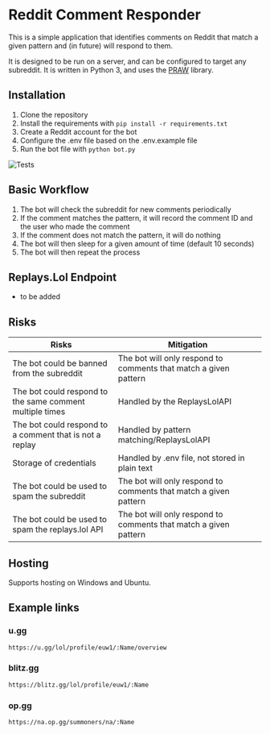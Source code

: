 # Reddit Comment Responder

This is a simple application that identifies comments on Reddit that match a given pattern and (in future) will respond
to them.

It is designed to be run on a server, and can be configured to target any subreddit. It is written in Python 3, and uses
the [PRAW](https://praw.readthedocs.io/en/latest/) library.

## Installation

1. Clone the repository
2. Install the requirements with `pip install -r requirements.txt`
3. Create a Reddit account for the bot
4. Configure the .env file based on the .env.example file
5. Run the bot file with `python bot.py`

![Tests](https://github.com/gthomdev/replayslol-redditbot/actions/workflows/tests.yml/badge.svg)

## Basic Workflow

1. The bot will check the subreddit for new comments periodically
2. If the comment matches the pattern, it will record the comment ID and the user who made the comment
3. If the comment does not match the pattern, it will do nothing
4. The bot will then sleep for a given amount of time (default 10 seconds)
5. The bot will then repeat the process

## Replays.Lol Endpoint

* to be added

## Risks

| Risks                                                    | Mitigation                                                       |
|----------------------------------------------------------|------------------------------------------------------------------|
| The bot could be banned from the subreddit               | The bot will only respond to comments that match a given pattern |
| The bot could respond to the same comment multiple times | Handled by the ReplaysLolAPI                                     |
| The bot could respond to a comment that is not a replay  | Handled by pattern matching/ReplaysLolAPI                        |
| Storage of credentials                                   | Handled by .env file, not stored in plain text                   |
| The bot could be used to spam the subreddit              | The bot will only respond to comments that match a given pattern |
| The bot could be used to spam the replays.lol API        | The bot will only respond to comments that match a given pattern |

## Hosting

Supports hosting on Windows and Ubuntu.

## Example links

### u.gg

``` html
https://u.gg/lol/profile/euw1/:Name/overview
```

### blitz.gg

``` html
https://blitz.gg/lol/profile/euw1/:Name
```

### op.gg

``` html
https://na.op.gg/summoners/na/:Name
```
